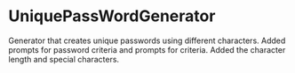 # UniquePassWordGenerator
Generator that creates unique passwords using different characters. 
Added prompts for password criteria and prompts for criteria. Added the character length and special characters. 
